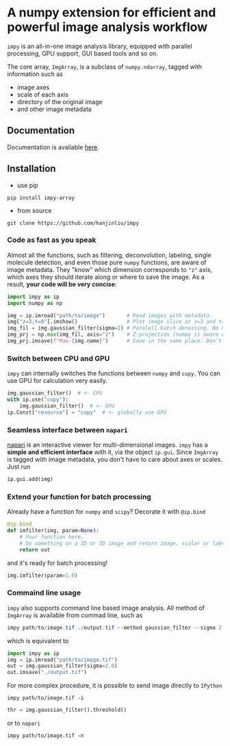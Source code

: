 # A numpy extension for efficient and powerful image analysis workflow

`impy` is an all-in-one image analysis library, equipped with parallel processing, GPU support, GUI based tools and so on.

The core array, `ImgArray`, is a subclass of `numpy.ndarray`, tagged with information such as 

- image axes
- scale of each axis
- directory of the original image
- and other image metadata

## Documentation

Documentation is available [here](https://hanjinliu.github.io/impy/).

## Installation

- use pip

```
pip install impy-array
```

- from source

```
git clone https://github.com/hanjinliu/impy
```

### Code as fast as you speak

Almost all the functions, such as filtering, deconvolution, labeling, single molecule detection, and even those pure `numpy` functions, are aware of image metadata. They "know" which dimension corresponds to `"z"` axis, which axes they should iterate along or where to save the image. As a result, **your code will be very concise**:

```python
import impy as ip
import numpy as np

img = ip.imread("path/to/image")       # Read images with metadata.
img["z=3;t=0"].imshow()                # Plot image slice at z=3 and t=0.
img_fil = img.gaussian_filter(sigma=2) # Paralell batch denoising. No more for loop!
img_prj = np.max(img_fil, axis="z")    # Z-projection (numpy is aware of image axes!).
img_prj.imsave(f"Max-{img.name}")      # Save in the same place. Don't spend time on searching for the directory!
```

### Switch between CPU and GPU

`impy` can internally switches the functions between `numpy` and `cupy`.
You can use GPU for calculation very easily.

```python
img.gaussian_filter()  # <- CPU
with ip.use("cupy"):
    img.gaussian_filter()  # <- GPU
ip.Const["resource"] = "cupy"  # <- globally use GPU
```

### Seamless interface between `napari`

[napari](https://github.com/napari/napari) is an interactive viewer for multi-dimensional images. `impy` has a **simple and efficient interface** with it, via the object `ip.gui`. Since `ImgArray` is tagged with image metadata, you don't have to care about axes or scales. Just run 

```python
ip.gui.add(img)
```

### Extend your function for batch processing

Already have a function for `numpy` and `scipy`? Decorate it with `@ip.bind`

```python
@ip.bind
def imfilter(img, param=None):
    # Your function here.
    # Do something on a 2D or 3D image and return image, scalar or labels
    return out
```

and it's ready for batch processing!

```python
img.imfilter(param=1.0)
```

### Commaind line usage

`impy` also supports command line based image analysis. All method of `ImgArray` is available
from commad line, such as

```powershell
impy path/to/image.tif ./output.tif --method gaussian_filter --sigma 2.0
```

which is equivalent to

```python
import impy as ip
img = ip.imread("path/to/image.tif")
out = img.gaussian_filter(sigma=2.0)
out.imsave("./output.tif")
```

For more complex procedure, it is possible to send image directly to `IPython`

```
impy path/to/image.tif -i
```
```python
thr = img.gaussian_filter().threshold()
```

or to `napari`

```
impy path/to/image.tif -n
```
